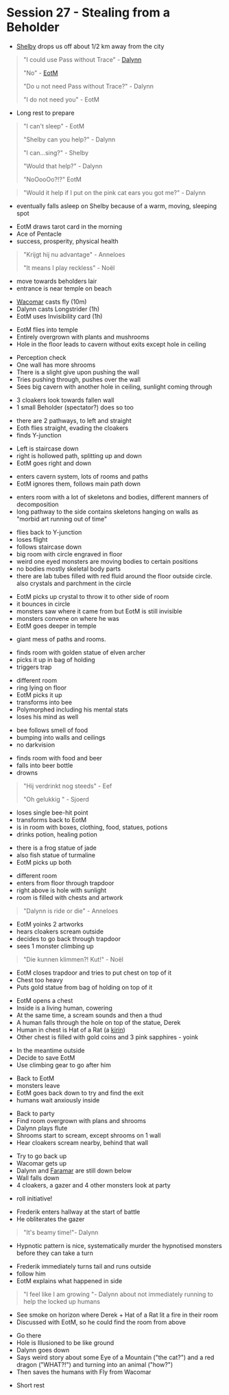 # Session 27 - Stealing from a Beholder

- [Shelby](https://bookstack.hemels.me/books/Darninia/page/imnahofo-sgoma#Hofo%20Sgoma) drops us off about 1/2 km away from the city

> "I could use Pass without Trace" - [Dalynn](https://bookstack.hemels.me/books/Darninia/page/dalynn-lathrana)
>
> "No" - [EotM](https://bookstack.hemels.me/books/Darninia/page/eye-of-the-mountain)
>
> "Do u not need Pass without Trace?" - Dalynn
>
> "I do not need you" - EotM

- Long rest to prepare

> "I can't sleep" - EotM
>
> "Shelby can you help?" - Dalynn
>
> "I can...sing?" - Shelby
>
> "Would that help?" - Dalynn
>
> "NoOooOo?!?" EotM

> "Would it help if I put on the pink cat ears you got me?" - Dalynn

- eventually falls asleep on Shelby because of a warm, moving, sleeping spot

+ EotM draws tarot card in the morning
+ Ace of Pentacle
+ success, prosperity, physical health

> "Krijgt hij nu advantage" - Anneloes
>
> "It means I play reckless" - Noël

- move towards beholders lair
- entrance is near temple on beach

+ [Wacomar](https://bookstack.hemels.me/books/Darninia/page/wacomar-illitris) casts fly (10m)
+ Dalynn casts Longstrider (1h)
+ EotM uses Invisibility card (1h)

- EotM flies into temple
- Entirely overgrown with plants and mushrooms
- Hole in the floor leads to cavern without exits except hole in ceiling

+ Perception check
+ One wall has more shrooms
+ There is a slight give upon pushing the wall
+ Tries pushing through, pushes over the wall
+ Sees big cavern with another hole in ceiling, sunlight coming through

- 3 cloakers look towards fallen wall
- 1 small Beholder (spectator?) does so too

+ there are 2 pathways, to left and straight
+ Eoth flies straight, evading the cloakers
+ finds Y-junction

- Left is staircase down
- right is hollowed path, splitting up and down
- EotM goes right and down

+ enters cavern system, lots of rooms and paths
+ EotM ignores them, follows main path down

- enters room with a lot of skeletons and bodies, different manners of decomposition
- long pathway to the side contains skeletons hanging on walls as "morbid art running out of time"

+ flies back to Y-junction
+ loses flight
+ follows staircase down
+ big room with circle engraved in floor
+ weird one eyed monsters are moving bodies to certain positions
+ no bodies mostly skeletal body parts
+ there are lab tubes filled with red fluid around the floor outside circle. also crystals and parchment in the circle

- EotM picks up crystal to throw it to other side of room
- it bounces in circle
- monsters saw where it came from but EotM is still invisible
- monsters convene on where he was
- EotM goes deeper in temple

+ giant mess of paths and rooms.

- finds room with golden statue of elven archer
- picks it up in bag of holding
- triggers trap

+ different room
+ ring lying on floor
+ EotM picks it up
+ transforms into bee
+ Polymorphed including his mental stats
+ loses his mind as well

- bee follows smell of food
- bumping into walls and ceilings
- no darkvision

+ finds room with food and beer
+ falls into beer bottle
+ drowns

> "Hij verdrinkt nog steeds" - Eef
>
> "Oh gelukkig " - Sjoerd

- loses single bee-hit point
- transforms back to EotM
- is in room with boxes, clothing, food, statues, potions
- drinks potion, healing potion

+ there is a frog statue of jade
+ also fish statue of turmaline
+ EotM picks up both

- different room
- enters from floor through trapdoor
- right above is hole with sunlight
- room is filled with chests and artwork

> "Dalynn is ride or die" - Anneloes

- EotM yoinks 2 artworks
- hears cloakers scream outside
- decides to go back through trapdoor
- sees 1 monster climbing up

> "Die kunnen klimmen?! Kut!" - Noël

- EotM closes trapdoor and tries to put chest on top of it
- Chest too heavy
- Puts gold statue from bag of holding on top of it

+ EotM opens a chest
+ Inside is a living human, cowering
+ At the same time, a scream sounds and then a thud
+ A human falls through the hole on top of the statue, Derek
+ Human in chest is Hat of a Rat (a [kirin](https://bookstack.hemels.me/books/Darninia/page/imnahofo-sgoma#Ki-Rin%20Village))
+ Other chest is filled with gold coins and 3 pink sapphires - yoink

- In the meantime outside
- Decide to save EotM
- Use climbing gear to go after him

+ Back to EotM
+ monsters leave
+ EotM goes back down to try and find the exit
+ humans wait anxiously inside

- Back to party
- Find room overgrown with plans and shrooms
- Dalynn plays flute
- Shrooms start to scream, except shrooms on 1 wall
- Hear cloakers scream nearby, behind that wall

+ Try to go back up
+ Wacomar gets up
+ Dalynn and [Faramar](https://bookstack.hemels.me/books/Darninia/page/faramar-illitris) are still down below
+ Wall falls down
+ 4 cloakers, a gazer and 4 other monsters look at party

- roll initiative!

+ Frederik enters hallway at the start of battle
+ He obliterates the gazer

> "It's beamy time!"- Dalynn

+ Hypnotic pattern is nice, systematically murder the hypnotised monsters before they can take a turn

- Frederik immediately turns tail and runs outside
- follow him
- EotM explains what happened in side

> "I feel like I am growing "- Dalynn about not immediately running to help the locked up humans

- See smoke on horizon where Derek + Hat of a Rat lit a fire in their room
- Discussed with EotM, so he could find the room from above

+ Go there
+ Hole is Illusioned to be like ground
+ Dalynn goes down
+ Says weird story about some Eye of a Mountain ("the cat?") and a red dragon ("WHAT?!") and turning into an animal ("how?")
+ Then saves the humans with Fly from Wacomar

- Short rest

